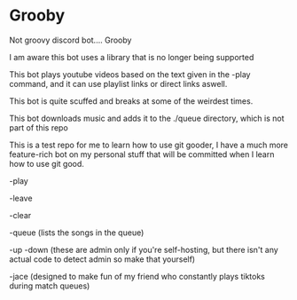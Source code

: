 # Grooby
Not groovy discord bot.... Grooby


I am aware this bot uses a library that is no longer being supported

This bot plays youtube videos based on the text given in the -play command, and it can use playlist links or direct links aswell.

This bot is quite scuffed and breaks at some of the weirdest times.

This bot downloads music and adds it to the ./queue directory, which is not part of this repo

This is a test repo for me to learn how to use git gooder, I have a much more feature-rich bot on my personal stuff that will be committed when I learn how to use git good.

  -play <song to play>

  -leave

  -clear

  -queue (lists the songs in the queue)

  -up
  -down (these are admin only if you're self-hosting, but there isn't any actual code to detect admin so make that yourself)

  -jace (designed to make fun of my friend who constantly plays tiktoks during match queues)
